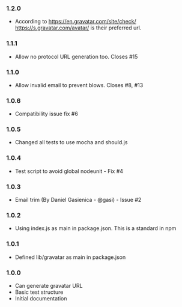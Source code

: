 ### 1.2.0
- According to https://en.gravatar.com/site/check/ https://s.gravatar.com/avatar/ is their preferred url.
### 1.1.1
- Allow no protocol URL generation too. Closes #15
### 1.1.0
- Allow invalid email to prevent blows. Closes #8, #13
### 1.0.6
- Compatibility issue fix #6
### 1.0.5
- Changed all tests to use mocha and should.js
### 1.0.4
- Test script to avoid global nodeunit - Fix #4
### 1.0.3
- Email trim (By Daniel Gasienica - @gasi) - Issue #2
### 1.0.2
- Using index.js as main in package.json. This is a standard in npm
### 1.0.1
- Defined lib/gravatar as main in package.json
### 1.0.0
- Can generate gravatar URL
- Basic test structure
- Initial documentation
